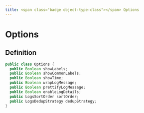```yaml
---
title: <span class="badge object-type-class"></span> Options
---
```

# <span class="badge object-type-class"></span> Options

## Definition

```java
public class Options {
  public Boolean showLabels;
  public Boolean showCommonLabels;
  public Boolean showTime;
  public Boolean wrapLogMessage;
  public Boolean prettifyLogMessage;
  public Boolean enableLogDetails;
  public LogsSortOrder sortOrder;
  public LogsDedupStrategy dedupStrategy;
}
```
